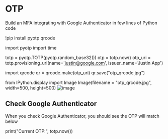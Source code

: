 # OTP
Build an MFA integrating with Google Authenticator in few lines of Python code

!pip install pyotp qrcode

import pyotp
import time

totp = pyotp.TOTP(pyotp.random_base32())
otp = totp.now()
otp_uri = totp.provisioning_uri(name='justin@google.com', issuer_name='Justin App')

import qrcode
qr = qrcode.make(otp_uri)
qr.save("otp_qrcode.jpg")

from IPython.display import Image
Image(filename = "otp_qrcode.jpg", width=500, height=500)
![image](https://github.com/user-attachments/assets/6eff5bc1-75e4-4041-b45a-2f8eb8133e65)


## Check Google Authenticator
When you check Google Authenticator, you should see the OTP will match below

print("Current OTP:", totp.now())
